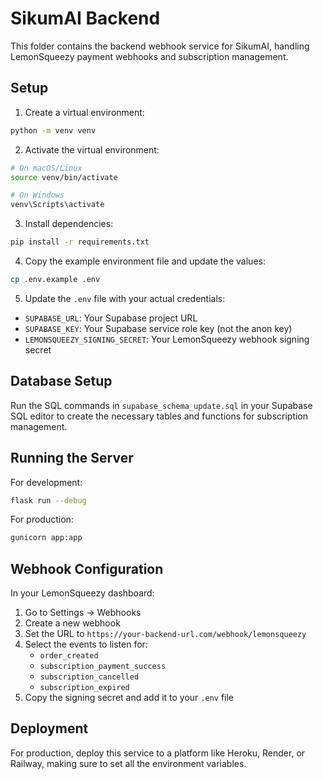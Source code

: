 # SikumAI Backend

This folder contains the backend webhook service for SikumAI, handling LemonSqueezy payment webhooks and subscription management.

## Setup

1. Create a virtual environment:
```bash
python -m venv venv
```

2. Activate the virtual environment:
```bash
# On macOS/Linux
source venv/bin/activate

# On Windows
venv\Scripts\activate
```

3. Install dependencies:
```bash
pip install -r requirements.txt
```

4. Copy the example environment file and update the values:
```bash
cp .env.example .env
```

5. Update the `.env` file with your actual credentials:
- `SUPABASE_URL`: Your Supabase project URL
- `SUPABASE_KEY`: Your Supabase service role key (not the anon key)
- `LEMONSQUEEZY_SIGNING_SECRET`: Your LemonSqueezy webhook signing secret

## Database Setup

Run the SQL commands in `supabase_schema_update.sql` in your Supabase SQL editor to create the necessary tables and functions for subscription management.

## Running the Server

For development:
```bash
flask run --debug
```

For production:
```bash
gunicorn app:app
```

## Webhook Configuration

In your LemonSqueezy dashboard:

1. Go to Settings → Webhooks
2. Create a new webhook
3. Set the URL to `https://your-backend-url.com/webhook/lemonsqueezy`
4. Select the events to listen for:
   - `order_created`
   - `subscription_payment_success`
   - `subscription_cancelled`
   - `subscription_expired`
5. Copy the signing secret and add it to your `.env` file

## Deployment

For production, deploy this service to a platform like Heroku, Render, or Railway, making sure to set all the environment variables. 